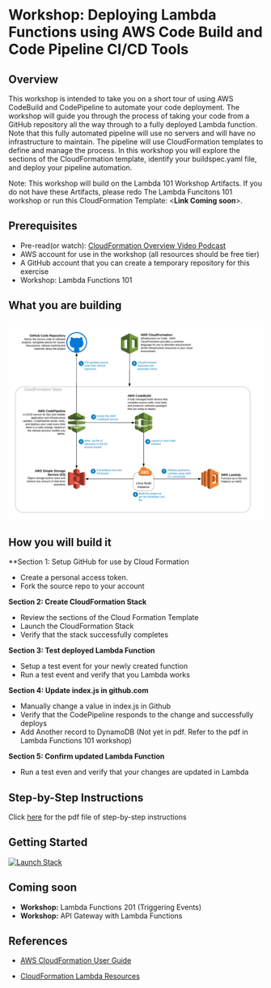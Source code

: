 # Workshop: Deploying Lambda Functions using AWS Code Build and Code Pipeline CI/CD Tools


## Overview

This workshop is intended to take you on a short tour of using AWS CodeBuild and CodePipeline to automate your code 
deployment.  The workshop will guide you through the process of taking your code from a GitHub repository all the way 
through to a fully deployed Lambda function.  Note that this fully automated pipeline will use no servers and will have 
no infrastructure to maintain.  The pipeline will use CloudFormation templates to define and manage the process.  In 
this workshop you will explore the sections of the CloudFormation template, identify your buildspec.yaml file, and 
deploy your pipeline automation.

Note: This workshop will build on the Lambda 101 Workshop Artifacts.  If you do not have these Artifacts, please redo
The Lambda Funcitons 101 workshop or run this CloudFormation Template: <**Link Coming soon**>.

## Prerequisites
* Pre-read(or watch): [CloudFormation Overview Video Podcast](https://youtu.be/dtkZQfuaRyI)
* AWS account for use in the workshop (all resources should be free tier)
* A GitHub account that you can create a temporary repository for this exercise
* Workshop: Lambda Functions 101

## What you are building

![alt text](./Workshop-Lambda-CICD.png "Workshop Diagram")

## How you will build it
**Section 1: Setup GitHub for use by Cloud Formation
* Create a personal access token.  
* Fork the source repo to your account

**Section 2: Create CloudFormation Stack**
* Review the sections of the Cloud Formation Template
* Launch the CloudFormation Stack
* Verify that the stack successfully completes  

**Section 3: Test deployed Lambda Function** 
* Setup a test event for your newly created function
* Run a test event and verify that you Lambda works

**Section 4: Update index.js in github.com**
* Manually change a value in index.js in Github
* Verify that the CodePipeline responds to the change and successfully deploys
* Add Another record to DynamoDB (Not yet in pdf.  Refer to the pdf in Lambda Functions 101 workshop)

**Section 5: Confirm updated Lambda Function**
* Run a test even and verify that your changes are updated in Lambda


## Step-by-Step Instructions
Click [here](WorkshopForLambdaCICD.pdf) for the pdf file of step-by-step instructions

## Getting Started
[![Launch Stack](https://s3.amazonaws.com/cloudformation-examples/cloudformation-launch-stack.png)](https://console.aws.amazon.com/cloudformation/home?region=us-east-1#/stacks/new?templateURL=https://s3.amazonaws.com/ccoe-workshops/aws-cfn-lambda-node-pipeline.yml)

## Coming soon
* **Workshop:** Lambda Functions 201 (Triggering Events)
* **Workshop:** API Gateway with Lambda Functions

## References

* [AWS CloudFormation User Guide](https://docs.aws.amazon.com/AWSCloudFormation/latest/UserGuide/Welcome.html)

* [CloudFormation Lambda Resources](https://docs.aws.amazon.com/AWSCloudFormation/latest/UserGuide/aws-resource-lambda-function.html)
